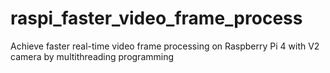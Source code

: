 # raspi_faster_video_frame_process
Achieve faster real-time video frame processing on Raspberry Pi 4 with V2 camera by multithreading programming
